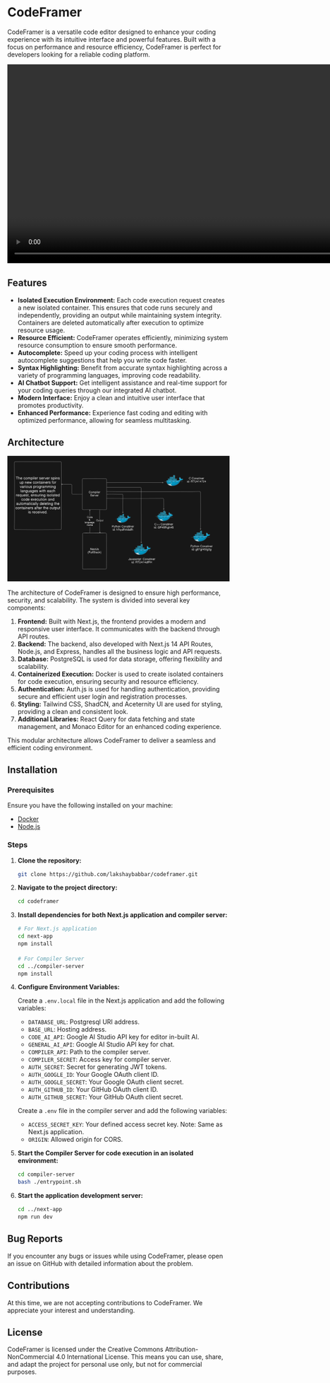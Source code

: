 # CodeFramer

CodeFramer is a versatile code editor designed to enhance your coding experience with its intuitive interface and powerful features. Built with a focus on performance and resource efficiency, CodeFramer is perfect for developers looking for a reliable coding platform.

<video src="https://github.com/user-attachments/assets/918cfc40-e247-4faf-afd2-e854fb5bb10e" width="900px" alt="Intro Video" controls></video>

## Features

- **Isolated Execution Environment:** Each code execution request creates a new isolated container. This ensures that code runs securely and independently, providing an output while maintaining system integrity. Containers are deleted automatically after execution to optimize resource usage.
- **Resource Efficient:** CodeFramer operates efficiently, minimizing system resource consumption to ensure smooth performance.
- **Autocomplete:** Speed up your coding process with intelligent autocomplete suggestions that help you write code faster.
- **Syntax Highlighting:** Benefit from accurate syntax highlighting across a variety of programming languages, improving code readability.
- **AI Chatbot Support:** Get intelligent assistance and real-time support for your coding queries through our integrated AI chatbot.
- **Modern Interface:** Enjoy a clean and intuitive user interface that promotes productivity.
- **Enhanced Performance:** Experience fast coding and editing with optimized performance, allowing for seamless multitasking.

## Architecture

<img src="./assets/arch.png" alt="CodeFramer Architecture" width="900px" />

The architecture of CodeFramer is designed to ensure high performance, security, and scalability. The system is divided into several key components:

1. **Frontend:** Built with Next.js, the frontend provides a modern and responsive user interface. It communicates with the backend through API routes.
2. **Backend:** The backend, also developed with Next.js 14 API Routes, Node.js, and Express, handles all the business logic and API requests.
3. **Database:** PostgreSQL is used for data storage, offering flexibility and scalability.
4. **Containerized Execution:** Docker is used to create isolated containers for code execution, ensuring security and resource efficiency.
5. **Authentication:** Auth.js is used for handling authentication, providing secure and efficient user login and registration processes.
6. **Styling:** Tailwind CSS, ShadCN, and Aceternity UI are used for styling, providing a clean and consistent look.
7. **Additional Libraries:** React Query for data fetching and state management, and Monaco Editor for an enhanced coding experience.

This modular architecture allows CodeFramer to deliver a seamless and efficient coding environment.

## Installation

### Prerequisites

Ensure you have the following installed on your machine:

- [Docker](https://www.docker.com/get-started)
- [Node.js](https://nodejs.org/en/download/)

### Steps

1. **Clone the repository:**

    ```bash
    git clone https://github.com/lakshaybabbar/codeframer.git
    ```

2. **Navigate to the project directory:**

    ```bash
    cd codeframer
    ```

3. **Install dependencies for both Next.js application and compiler server:**

    ```bash
    # For Next.js application
    cd next-app
    npm install

    # For Compiler Server
    cd ../compiler-server
    npm install
    ```

4. **Configure Environment Variables:**

    Create a `.env.local` file in the Next.js application and add the following variables:

    - `DATABASE_URL`: Postgresql URI address.
    - `BASE_URL`: Hosting address.
    - `CODE_AI_API`: Google AI Studio API key for editor in-built AI.
    - `GENERAL_AI_API`: Google AI Studio API key for chat.
    - `COMPILER_API`: Path to the compiler server.
    - `COMPILER_SECRET`: Access key for compiler server.
    - `AUTH_SECRET`: Secret for generating JWT tokens.
    - `AUTH_GOOGLE_ID`: Your Google OAuth client ID.
    - `AUTH_GOOGLE_SECRET`: Your Google OAuth client secret.
    - `AUTH_GITHUB_ID`: Your GitHub OAuth client ID.
    - `AUTH_GITHUB_SECRET`: Your GitHub OAuth client secret.

    Create a `.env` file in the compiler server and add the following variables:

    - `ACCESS_SECRET_KEY`: Your defined access secret key. Note: Same as Next.js application.
    - `ORIGIN`: Allowed origin for CORS.

5. **Start the Compiler Server for code execution in an isolated environment:**

    ```bash
    cd compiler-server
    bash ./entrypoint.sh
    ```

6. **Start the application development server:**

    ```bash
    cd ../next-app
    npm run dev
    ```

## Bug Reports

If you encounter any bugs or issues while using CodeFramer, please open an issue on GitHub with detailed information about the problem.

## Contributions

At this time, we are not accepting contributions to CodeFramer. We appreciate your interest and understanding.

## License

CodeFramer is licensed under the Creative Commons Attribution-NonCommercial 4.0 International License. This means you can use, share, and adapt the project for personal use only, but not for commercial purposes.